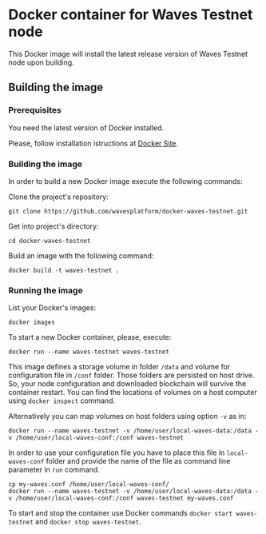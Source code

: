 # Docker container for Waves Testnet node 

This Docker image will install the latest release version of Waves Testnet node upon building. 


## Building the image

### Prerequisites 

You need the latest version of Docker installed.

Please, follow installation istructions at [Docker Site](https://docs.docker.com/engine/installation/).

### Building the image

In order to build a new Docker image execute the following commands:


Clone the project's repository:

```
git clone https://github.com/wavesplatform/docker-waves-testnet.git
```

Get into project's directory:

```
cd docker-waves-testnet
```

Build an image with the following command:

```
docker build -t waves-testnet .

```

### Running the image

List your Docker's images:

```
docker images
```

To start a new Docker container, please, execute:

```
docker run --name waves-testnet waves-testnet

```

This image defines a storage volume in folder `/data` and volume for configuration file in `/conf` folder. Those folders are persisted on host drive. So, your node configuration and downloaded blockchain will survive the container restart. You can find the locations of volumes on a host computer using `docker inspect` command.

Alternatively you can map volumes on host folders using option `-v` as in:

```
docker run --name waves-testnet -v /home/user/local-waves-data:/data -v /home/user/local-waves-conf:/conf waves-testnet
```

In order to use your configuration file you have to place this file in `local-waves-conf` folder and provide the name of the file as command line parameter in `run` command.

```
cp my-waves.conf /home/user/local-waves-conf/
docker run --name waves-testnet -v /home/user/local-waves-data:/data -v /home/user/local-waves-conf:/conf waves-testnet my-waves.conf
```

To start and stop the container use Docker commands `docker start waves-testnet` and `docker stop waves-testnet`.
